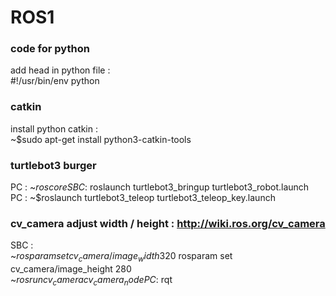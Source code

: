 # ROS1
### code for python
add head in python file :  
#!/usr/bin/env python  
### catkin
install python catkin :   
~$sudo apt-get install python3-catkin-tools  
### turtlebot3 burger
PC : ~$roscore  
SBC : ~$roslaunch turtlebot3_bringup turtlebot3_robot.launch  
PC : ~$roslaunch turtlebot3_teleop turtlebot3_teleop_key.launch  
### cv_camera adjust width / height : http://wiki.ros.org/cv_camera
SBC :  
~$rosparam set cv_camera/image_width 320  
~$rosparam set cv_camera/image_height 280  
~$rosrun cv_camera cv_camera_node  
PC : ~$rqt   

